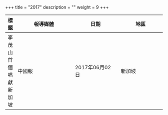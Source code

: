 +++
title = "2017"
description = ""
weight = 9
+++

<style>
table th:nth-of-type(2) {
	width: 200px;
}
table th:nth-of-type(3), th:nth-of-type(4) {
	width: 150px;
}
</style>

標題  | 報導媒體  | 日期 | 地區
--------------|-------|------|------ 
李茂山首個唱獻新加坡   | 中國報 | 2017年06月02日 |  新加坡